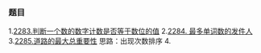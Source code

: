 ### 题目

1.[2283.判断一个数的数字计数是否等于数位的值](https://leetcode.cn/problems/check-if-number-has-equal-digit-count-and-digit-value/submissions/)
2.[2284. 最多单词数的发件人](https://leetcode.cn/problems/sender-with-largest-word-count/submissions/)
3.[2285.道路的最大总重要性](https://leetcode.cn/problems/maximum-total-importance-of-roads/submissions/)
思路：出现次数排序
4. 